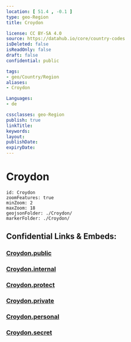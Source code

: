 ```yaml
---
location: [ 51.4 , -0.1 ] 
type: geo-Region
title: Croydon

license: CC BY-SA 4.0
source: https://datahub.io/core/country-codes
isDeleted: false
isReadOnly: false
draft: false
confidential: public

tags:
- geo/Country/Region
aliases:
- Croydon

Languages:
- de

cssclasses: geo-Region
publish: true
linkTitle: 
keywords: 
layout: 
publishDate: 
expiryDate: 
---
```


# Croydon

```leaflet
id: Croydon
zoomFeatures: true 
minZoom: 2 
maxZoom: 18
geojsonFolder: ./Croydon/
markerFolder: ./Croydon/
```


## Confidential Links & Embeds: 

### [Croydon.public](/_public/\Earth\Continent\Europe\Europe~North\UK\England\Regions~England\London,GreaterCroydon.public.md) 

### [Croydon.internal](/_internal/\Earth\Continent\Europe\Europe~North\UK\England\Regions~England\London,GreaterCroydon.internal.md) 

### [Croydon.protect](/_protect/\Earth\Continent\Europe\Europe~North\UK\England\Regions~England\London,GreaterCroydon.protect.md) 

### [Croydon.private](/_private/\Earth\Continent\Europe\Europe~North\UK\England\Regions~England\London,GreaterCroydon.private.md) 

### [Croydon.personal](/_personal/\Earth\Continent\Europe\Europe~North\UK\England\Regions~England\London,GreaterCroydon.personal.md) 

### [Croydon.secret](/_secret/\Earth\Continent\Europe\Europe~North\UK\England\Regions~England\London,GreaterCroydon.secret.md)

